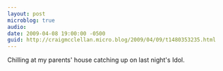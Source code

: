 ```yaml
---
layout: post
microblog: true
audio: 
date: 2009-04-08 19:00:00 -0500
guid: http://craigmcclellan.micro.blog/2009/04/09/t1480353235.html
---
```

Chilling at my parents' house catching up on last night's Idol.
